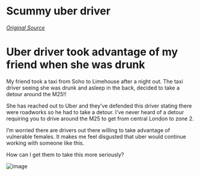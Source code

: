 # Scummy uber driver

[*Original Source*](https://www.reddit.com/r/london/comments/1cvnm1l/uber_driver_took_advantage_of_my_friend_when_she/)

# Uber driver took advantage of my friend when she was drunk

My friend took a taxi from Soho to Limehouse after a night out. The taxi driver seeing she was drunk and asleep in the back, decided to take a detour around the M25!!

She has reached out to Uber and they’ve defended this driver stating there were roadworks so he had to take a detour. I’ve never heard of a detour requiring you to drive around the M25 to get from central London to zone 2.

I’m worried there are drivers out there willing to take advantage of vulnerable females. It makes me feel disgusted that uber would continue working with someone like this.

How can I get them to take this more seriously?

![image](.pix/uberx_ride_with_amir.avif)
